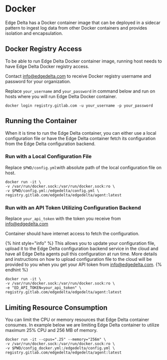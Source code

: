 # Docker

Edge Delta has a Docker container image that can be deployed in a sidecar pattern to ingest log data from other Docker containers and provides isolation and encapsulation.



## Docker Registry Access

To be able to run Edge Delta Docker container image, running host needs to have Edge Delta Docker registry access.

Contact [info@edgedelta.com](mailto:info@edgedelta.com) to receive Docker registry username and password for your organization.

Replace `your_username` and `your_password` in command below and run on hosts where you will run Edge Delta Docker container.

```text
docker login registry.gitlab.com -u your_username -p your_password
```

## Running the Container

When it is time to run the Edge Delta container, you can either use a local configuration file or have the Edge Delta container fetch its configuration from the Edge Delta configuration backend.

### Run with a Local Configuration File

Replace `$PWD/config.yml`with absolute path of the local configuration file on host.

```text
docker run -it \
-v /var/run/docker.sock:/var/run/docker.sock:ro \
-v $PWD/config.yml:/edgedelta/config.yml \
registry.gitlab.com/edgedelta/edgedelta/agent:latest
```

### Run with an API Token Utilizing Configuration Backend

Replace `your_api_token` with the token you receive from [info@edgedelta.com](mailto:info@edgedelta.com) 

Container should have internet access to fetch the configuration.

{% hint style="info" %}
This allows you to update your configuration file, upload it to the Edge Delta configuration backend service in the cloud and have all Edge Delta agents pull this configuration at run time. More details and instructions on how to upload configuration file to the cloud will be provided to you when you get your API token from [info@edgedelta.com](mailto:info@edgedelta.com). 
{% endhint %}

```text
docker run -it \
-v /var/run/docker.sock:/var/run/docker.sock:ro \
-e "ED_API_TOKEN=your_api_token" \
registry.gitlab.com/edgedelta/edgedelta/agent:latest
```

## Limiting Resource Consumption

You can limit the CPU or memory resources that Edge Delta container consumes. In example below we are limiting Edge Delta container to utilize maximum 25% CPU and 256 MB of memory. 

```text
docker run -it --cpus=".25" --memory="256m" \
-v /var/run/docker.sock:/var/run/docker.sock:ro \
-v $PWD/config_docker.yml:/edgedelta/config.yml \
registry.gitlab.com/edgedelta/edgedelta/agent:latest
```

